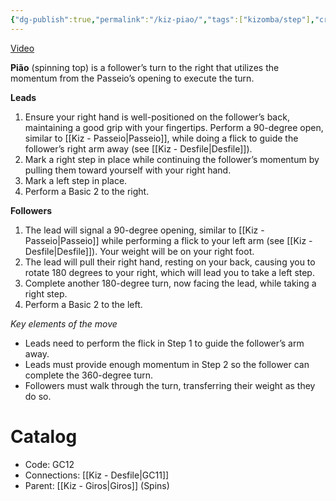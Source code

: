 ```yaml
---
{"dg-publish":true,"permalink":"/kiz-piao/","tags":["kizomba/step"],"created":"2024-10-03T13:46:40.160-04:00","updated":"2025-01-28T12:18:50.934-05:00"}
---
```



[Video](https://youtu.be/8YWCewj7w4M)

**Pião** (spinning top) is a follower’s turn to the right that utilizes the momentum from the Passeio’s opening to execute the turn.

**Leads**
1. Ensure your right hand is well-positioned on the follower’s back, maintaining a good grip with your fingertips. Perform a 90-degree open, similar to [[Kiz - Passeio\|Passeio]], while doing a flick to guide the follower’s right arm away (see [[Kiz - Desfile\|Desfile]]).
2. Mark a right step in place while continuing the follower’s momentum by pulling them toward yourself with your right hand.
3. Mark a left step in place.
4. Perform a Basic 2 to the right.

**Followers**
1. The lead will signal a 90-degree opening, similar to [[Kiz - Passeio\|Passeio]] while performing a flick to your left arm (see [[Kiz - Desfile\|Desfile]]). Your weight will be on your right foot.
2. The lead will pull their right hand, resting on your back, causing you to rotate 180 degrees to your right, which will lead you to take a left step.
3. Complete another 180-degree turn, now facing the lead, while taking a right step.
4. Perform a Basic 2 to the left.

*Key elements of the move*
- Leads need to perform the flick in Step 1 to guide the follower’s arm away.
- Leads must provide enough momentum in Step 2 so the follower can complete the 360-degree turn.
- Followers must walk through the turn, transferring their weight as they do so.

# Catalog

- Code: GC12
- Connections: [[Kiz - Desfile\|GC11]]
- Parent: [[Kiz - Giros\|Giros]] (Spins)
